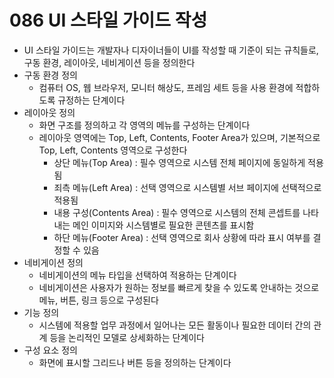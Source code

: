# 086 UI 스타일 가이드 작성

- UI 스타일 가이드는 개발자나 디자이너들이 UI를 작성할 때 기준이 되는 규칙들로, 구동 환경, 레이아웃, 네비게이션 등을 정의한다
- 구동 환경 정의
  - 컴퓨터 OS, 웹 브라우저, 모니터 해상도, 프레임 세트 등을 사용 환경에 적합하도록 규정하는 단계이다
- 레이아웃 정의
  - 화면 구조를 정의하고 각 영역의 메뉴를 구성하는 단계이다
  - 레이아웃 영역에는 Top, Left, Contents, Footer Area가 있으며, 기본적으로 Top, Left, Contents 영역으로 구성한다
    - 상단 메뉴(Top Area) : 필수 영역으로 시스템 전체 페이지에 동일하게 적용됨
    - 죄측 메뉴(Left Area) : 선택 영역으로 시스템별 서브 페이지에 선택적으로 적용됨
    - 내용 구성(Contents Area) : 필수 영역으로 시스템의 전체 콘셉트를 나타내는 메인 이미지와 시스템별로 필요한 콘텐츠를 표시함
    - 하단 메뉴(Footer Area) : 선택 영역으로 회사 상황에 따라 표시 여부를 결정할 수 있음
- 네비게이션 정의
  - 네비게이션의 메뉴 타입을 선택하여 적용하는 단계이다
  - 네비게이션은 사용자가 원하는 정보를 빠르게 찾을 수 있도록 안내하는 것으로 메뉴, 버튼, 링크 등으로 구성된다
- 기능 정의
  - 시스템에 적용할 업무 과정에서 일어나는 모든 활동이나 필요한 데이터 간의 관계 등을 논리적인 모델로 상세화하는 단계이다
- 구성 요소 정의
  - 화면에 표시할 그리드나 버튼 등을 정의하는 단계이다